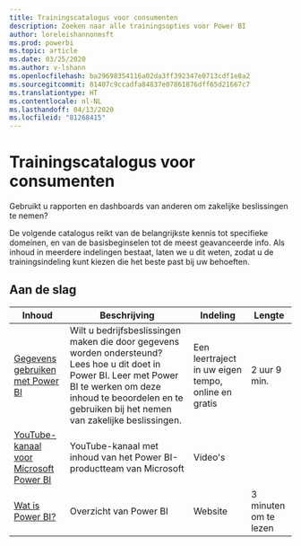 ```yaml
---
title: Trainingscatalogus voor consumenten
description: Zoeken naar alle trainingsopties voor Power BI
author: loreleishannonmsft
ms.prod: powerbi
ms.topic: article
ms.date: 03/25/2020
ms.author: v-lshann
ms.openlocfilehash: ba29698354116a02da3ff392347e0713cdf1e8a2
ms.sourcegitcommit: 81407c9ccadfa84837e07861876dff65d21667c7
ms.translationtype: HT
ms.contentlocale: nl-NL
ms.lasthandoff: 04/13/2020
ms.locfileid: "81268415"
---
```

# <a name="consumers-learning-catalog"></a>Trainingscatalogus voor consumenten

Gebruikt u rapporten en dashboards van anderen om zakelijke beslissingen te nemen? 

De volgende catalogus reikt van de belangrijkste kennis tot specifieke domeinen, en van de basisbeginselen tot de meest geavanceerde info. Als inhoud in meerdere indelingen bestaat, laten we u dit weten, zodat u de trainingsindeling kunt kiezen die het beste past bij uw behoeften.

## <a name="get-started"></a>Aan de slag<a name="get-started"></a>
| Inhoud  | Beschrijving  | Indeling| Lengte  |
|--------------------------------------------------------------------------------------------------|-----------------------------------------------------------------------------------------------------------------------------------------------------------------------------------------|---------------------------------------|-------------------|
| [Gegevens gebruiken met Power BI](https://docs.microsoft.com/learn/paths/consume-data-with-power-bi/) | Wilt u bedrijfsbeslissingen maken die door gegevens worden ondersteund? Lees hoe u dit doet in Power BI. Leer met Power BI te werken om deze inhoud te beoordelen en te gebruiken bij het nemen van zakelijke beslissingen. | Een leertraject in uw eigen tempo, online en gratis | 2 uur 9 min.  |
| [YouTube-kanaal voor Microsoft Power BI](https://www.youtube.com/user/mspowerbi/videos) | YouTube-kanaal met inhoud van het Power BI-productteam van Microsoft  | Video's  |            |
| [Wat is Power BI?](https://docs.microsoft.com/power-bi/fundamentals/power-bi-overview) | Overzicht van Power BI | Website  | 3 minuten om te lezen |
